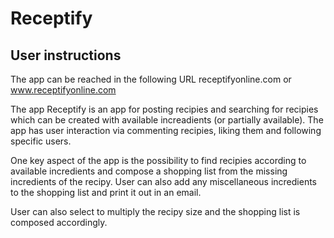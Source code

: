 # Receptify

## User instructions

The app can be reached in the following URL receptifyonline.com or www.receptifyonline.com

The app Receptify is an app for posting recipies and searching for recipies which can be created with available increadients (or partially available). The app has user interaction via commenting recipies, liking them and following specific users. 

One key aspect of the app is the possibility to find recipies according to available incredients and compose a shopping list from the missing incredients of the recipy. User can also add any miscellaneous incredients to the shopping list and print it out in an email. 

User can also select to multiply the recipy size and the shopping list is composed accordingly. 